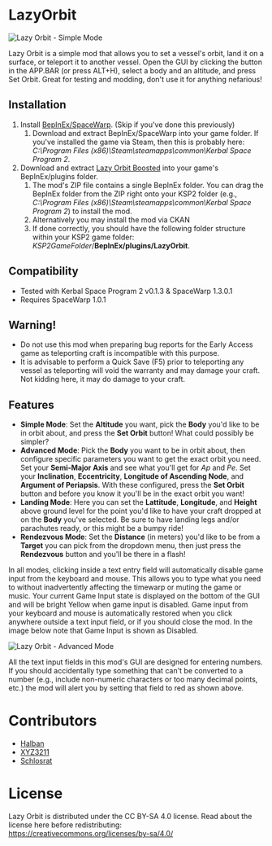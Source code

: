 # LazyOrbit

![Lazy Orbit - Simple Mode](https://i.imgur.com/8INfw3O.png)

Lazy Orbit is a simple mod that allows you to set a vessel's orbit, land it on a surface, or teleport it to another vessel. Open the GUI by clicking the button in the APP.BAR (or press ALT+H), select a body and an altitude, and press Set Orbit. Great for testing and modding, don't use it for anything nefarious!

## Installation
1. Install [BepInEx/SpaceWarp](https://spacedock.info/mod/3277/Space%20Warp%20+%20BepInEx). (Skip if you've done this previously)
    1. Download and extract BepInEx/SpaceWarp into your game folder. If you've installed the game via Steam, then this is probably here: *C:\Program Files (x86)\Steam\steamapps\common\Kerbal Space Program 2*.
1. Download and extract [Lazy Orbit Boosted](https://spacedock.info/mod/3410/Lazy%20Orbit%20Boosted) into your game's BepInEx/plugins folder.
    1. The mod's ZIP file contains a single BepInEx folder. You can drag the BepInEx folder from the ZIP right onto your KSP2 folder (e.g., *C:\Program Files (x86)\Steam\steamapps\common\Kerbal Space Program 2*) to install the mod.
    1. Alternatively you may install the mod via CKAN
    1. If done correctly, you should have the following folder structure within your KSP2 game folder: *KSP2GameFolder*/**BepInEx/plugins/LazyOrbit**.

## Compatibility
* Tested with Kerbal Space Program 2 v0.1.3 & SpaceWarp 1.3.0.1
* Requires SpaceWarp 1.0.1

## Warning!
* Do not use this mod when preparing bug reports for the Early Access game as teleporting craft is incompatible with this purpose.
* It is advisable to perform a Quick Save (F5) prior to teleporting any vessel as teleporting will void the warranty and may damage your craft. Not kidding here, it may do damage to your craft.

## Features
* **Simple Mode**: Set the **Altitude** you want, pick the **Body** you'd like to be in orbit about, and press the **Set Orbit** button! What could possibly be simpler?
* **Advanced Mode**: Pick the **Body** you want to be in orbit about, then configure specific parameters you want to get the exact orbit you need. Set your **Semi-Major Axis** and see what you'll get for *Ap* and *Pe*. Set your **Inclination**, **Eccentricity**, **Longitude of Ascending Node**, and **Argument of Periapsis**. With these configured, press the **Set Orbit** button and before you know it you'll be in the exact orbit you want!
* **Landing Mode**: Here you can set the **Lattitude**, **Longitude**, and **Height** above ground level for the point you'd like to have your craft dropped at on the **Body** you've selected. Be sure to have landing legs and/or parachutes ready, or this might be a bumpy ride!
* **Rendezvous Mode**: Set the **Distance** (in meters) you'd like to be from a **Target** you can pick from the dropdown menu, then just press the **Rendezvous** button and you'll be there in a flash!

In all modes, clicking inside a text entry field will automatically disable game input from the keyboard and mouse. This allows you to type what you need to without inadvertently affecting the timewarp or muting the game or music. Your current Game Input state is displayed on the bottom of the GUI and will be bright Yellow when game input is disabled. Game input from your keyboard and mouse is automatically restored when you click anywhere outside a text input field, or if you should close the mod. In the image below note that Game Input is shown as Disabled.

![Lazy Orbit - Advanced Mode](https://i.imgur.com/GuGAHds.png)

All the text input fields in this mod's GUI are designed for entering numbers. If you should accidentally type something that can't be converted to a number (e.g., include non-numeric characters or too many decimal points, etc.) the mod will alert you by setting that field to red as shown above.

# Contributors

- [Halban](https://github.com/Halbann)
- [XYZ3211](https://github.com/XYZ3211)
- [Schlosrat](https://github.com/schlosrat)

# License

Lazy Orbit is distributed under the CC BY-SA 4.0 license. Read about the license here before redistributing:
https://creativecommons.org/licenses/by-sa/4.0/
